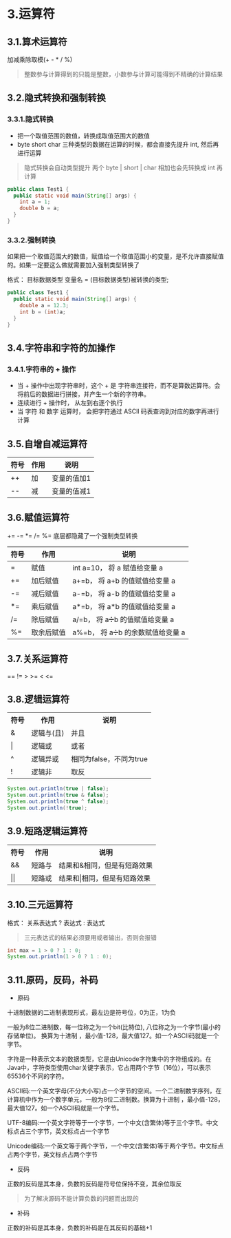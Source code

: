 # 3.运算符

## 3.1.算术运算符

加减乘除取模(+ - * / %)

> 整数参与计算得到的只能是整数，小数参与计算可能得到不精确的计算结果

## 3.2.隐式转换和强制转换

### 3.3.1.隐式转换

* 把一个取值范围的数值，转换成取值范围大的数值
* byte short char 三种类型的数据在运算的时候，都会直接先提升 int, 然后再进行运算

> 隐式转换会自动类型提升
> 两个 byte | short | char 相加也会先转换成 int 再计算

```java
public class Test1 {
  public static void main(String[] args) {
    int a = 1;
    double b = a;
  }
}
```

### 3.3.2.强制转换

如果把一个取值范围大的数值，赋值给一个取值范围小的变量，是不允许直接赋值的。如果一定要这么做就需要加入强制类型转换了

格式： 目标数据类型 变量名 = (目标数据类型)被转换的类型;

```java
public class Test1 {
  public static void main(String[] args) {
    double a = 12.3;
    int b = (int)a;
  }
}
```

## 3.4.字符串和字符的加操作

### 3.4.1.字符串的 + 操作

* 当 + 操作中出现字符串时，这个 + 是 字符串连接符，而不是算数运算符。会将前后的数据进行拼接，并产生一个新的字符串。
* 连续进行 + 操作时， 从左到右逐个执行
* 当 字符 和 数字 运算时， 会把字符通过 ASCll 码表查询到对应的数字再进行计算

## 3.5.自增自减运算符

符号 | 作用 | 说明
-- | -- | --
++ | 加 | 变量的值加1
-- | 减 | 变量的值减1

## 3.6.赋值运算符

+= -= *= /= %= 底层都隐藏了一个强制类型转换

符号 | 作用 | 说明
-- | -- | --
= | 赋值 | int a=10， 将 a 赋值给变量 a
+= | 加后赋值 | a+=b， 将 a+b 的值赋值给变量 a
-= | 减后赋值 | a-=b， 将 a-b 的值赋值给变量 a
*= | 乘后赋值 | a*=b， 将 a*b 的值赋值给变量 a
/= | 除后赋值 | a/=b， 将 a➗b 的值赋值给变量 a
%= | 取余后赋值 | a%=b， 将 a➗b 的余数赋值给变量 a

## 3.7.关系运算符

== != > >= < <=

## 3.8.逻辑运算符

<table>
  <tr>
    <th>符号</th>
    <th>作用</th>
    <th>说明</th>
  </tr>
  <tr>
    <td>&</td>
    <td>逻辑与(且)</td>
    <td>并且</td>
  </tr>
  <tr>
    <td>|</td>
    <td>逻辑或</td>
    <td>或者</td>
  </tr>
  <tr>
    <td>^</td>
    <td>逻辑异或</td>
    <td>相同为false，不同为true</td>
  </tr>
  <tr>
    <td>!</td>
    <td>逻辑非</td>
    <td>取反</td>
  </tr>
</table>

```java
System.out.println(true | false);
System.out.println(true & false);
System.out.println(true ^ false);
System.out.println(!true);
```

## 3.9.短路逻辑运算符

<table>
  <tr>
    <th>符号</th>
    <th>作用</th>
    <th>说明</th>
  </tr>
  <tr>
    <td>&&</td>
    <td>短路与</td>
    <td>结果和&相同，但是有短路效果</td>
  </tr>
  <tr>
    <td>||</td>
    <td>短路或</td>
    <td>结果和|相同，但是有短路效果</td>
  </tr>
</table>

## 3.10.三元运算符

格式： 关系表达式 ? 表达式 : 表达式

> 三元表达式的结果必须要用或者输出，否则会报错

```java
int max = 1 > 0 ? 1 : 0;
System.out.println(1 > 0 ? 1 : 0);
```

## 3.11.原码，反码，补码

* 原码

十进制数据的二进制表现形式，最左边是符号位，0为正，1为负

一般为8位二进制数，每一位称之为一个bit(比特位), 八位称之为一个字节(最小的存储单位)。 换算为十进制 ，最小值-128，最大值127。如一个ASCII码就是一个字节。

字符是一种表示文本的数据类型，它是由Unicode字符集中的字符组成的。在Java中，字符类型使用char关键字表示，它占用两个字节（16位），可以表示65536个不同的字符。

​ASCII码:一个英文字母(不分大小写)占一个字节的空间。一个二进制数字序列，在计算机中作为一个数字单元，一般为8位二进制数。换算为十进制 ，最小值-128，最大值127。如一个ASCII码就是一个字节。

UTF-8编码:一个英文字符等于一个字节，一个中文(含繁体)等于三个字节。中文标点占三个字节，英文标点占一个字节

Unicode编码:一个英文等于两个字节，一个中文(含繁体)等于两个字节。中文标点占两个字节，英文标点占两个字节

* 反码

正数的反码是其本身，负数的反码是符号位保持不变，其余位取反

> 为了解决源码不能计算负数的问题而出现的

* 补码

正数的补码是其本身，负数的补码是在其反码的基础+1







